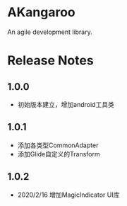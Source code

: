 # AKangaroo
An agile development library.

# Release Notes
## 1.0.0
- 初始版本建立，增加android工具类

## 1.0.1
- 添加各类型CommonAdapter
- 添加Glide自定义的Transform

## 1.0.2
- 2020/2/16 增加MagicIndicator UI库